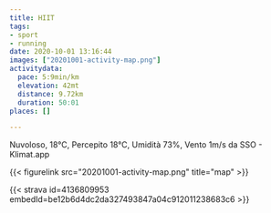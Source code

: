 ```yaml
---
title: HIIT
tags:
- sport
- running
date: 2020-10-01 13:16:44
images: ["20201001-activity-map.png"]
activitydata:
  pace: 5:9min/km
  elevation: 42mt
  distance: 9.72km
  duration: 50:01
places: []

---
```


Nuvoloso, 18°C, Percepito 18°C, Umidità 73%, Vento 1m/s da SSO - Klimat.app



{{< figurelink src="20201001-activity-map.png" title="map" >}}


{{< strava id=4136809953 embedId=be12b6d4dc2da327493847a04c912011238683c6 >}}
